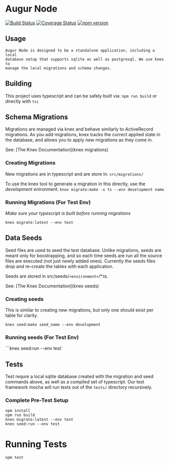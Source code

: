 # Augur Node

[![Build Status](https://travis-ci.org/AugurProject/augur-node.svg)](https://travis-ci.org/AugurProject/augur-node)
[![Coverage Status](https://coveralls.io/repos/AugurProject/augur-node/badge.svg?branch=master&service=github)](https://coveralls.io/github/AugurProject/augur-node?branch=master)
[![npm version](https://badge.fury.io/js/augur-node.svg)](http://badge.fury.io/js/augur-node)

## Usage

```
Augur Node is designed to be a standalone application, including a local
database setup that supports sqlite as well as postgresql. We use knex to
manage the local migrations and schema changes.
```

## Building
This project uses typescript and can be safely built via: `npm run build` or directly with `tsc`

## Schema Migrations
Migrations are managed via knex and behave similarly to ActiveRecord
migrations. As you add migrations, knex tracks the currect applied state in the
database, and allows you to apply new migrations as they come in.

See: [The Knex Documentation](knex migrations)

### Creating Migrations
New migrations are in typescript and are store in:
```src/migrations/```

To use the knex tool to generate a migration in this directly, use the *development* enironment:
```knex migrate:make -x ts --env development name```

### Running Migrations (For Test Env)
*Make sure your typescript is built before running migrations*

```knex migrate:latest --env test```

## Data Seeds
Seed files are used to seed the test database. Unlike migrations, seeds are
meant only for boostrapping, and so each time seeds are run all the source
files are executed (not just newly added ones). Currently the seeds files drop
and re-create the tables with each application. 

Seeds are stored in src/seeds/`<environment>`/*.ts.

See: [The Knex Documentation](knex seeds)

### Creating seeds
This is similar to creating new migrations, but only one should exist per table for clarity.

```knex seed:make seed_name --env development```

### Running seeds (For Test Env)

```knex seed:run --env test`

## Tests
Test requre a local sqlite database created with the migration and seed
commands above, as well as a compiled set of typescript. Our test framework
mocha will run tests out of the `tests/` directory recursively.

### Complete Pre-Test Setup
```
npm install
npm run build
knex migrate:latest --env test
knex seed:run --env test
```

# Running Tests
```
npm test
```


[knex]: http://knexjs.org
[knex migrations]: http://knexjs.org/#Migrations-CLI
[knex seeds]: http://knexjs.org/#Seeds-CLI

